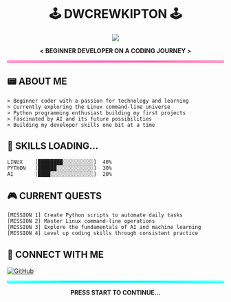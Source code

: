 <div align="center">

# 🕹️ DWCREWKIPTON 🕹️

<img src="https://img.shields.io/badge/STATUS-LOADING...-brightgreen?style=for-the-badge&logo=statuspage&logoColor=white&labelColor=purple&color=hotpink">

**< BEGINNER DEVELOPER ON A CODING JOURNEY >**

</div>

<hr style="border: 2px solid hotpink; background: linear-gradient(to right, transparent, cyan, hotpink, transparent);">

## 📟 ABOUT ME

```
> Beginner coder with a passion for technology and learning
> Currently exploring the Linux command-line universe
> Python programming enthusiast building my first projects 
> Fascinated by AI and its future possibilities
> Building my developer skills one bit at a time
```

## 📼 SKILLS LOADING...

```
LINUX    [████████░░░░░░░░░░]  40%
PYTHON   [██████░░░░░░░░░░░░]  30% 
AI       [████░░░░░░░░░░░░░░]  20%
```

## 🎮 CURRENT QUESTS

```
[MISSION 1] Create Python scripts to automate daily tasks
[MISSION 2] Master Linux command-line operations
[MISSION 3] Explore the fundamentals of AI and machine learning
[MISSION 4] Level up coding skills through consistent practice
```

## 📡 CONNECT WITH ME

[![GitHub](https://img.shields.io/badge/GitHub-dwcrewkipton-blue?style=for-the-badge&logo=github&logoColor=white&color=ff00ff)](https://github.com/dwcrewkipton)

<div align="center">

<hr style="border: 2px solid cyan; background: linear-gradient(to right, transparent, hotpink, cyan, transparent);">

**PRESS START TO CONTINUE...**

</div>
